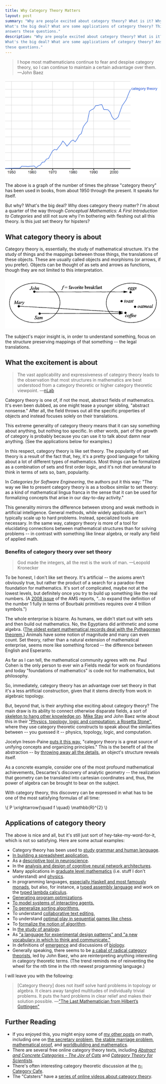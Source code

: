 ```yaml
---
title: Why Category Theory Matters
layout: post
summary: "Why are people excited about category theory? What is it? Why is it important?
What's the big deal? What are some applications of category theory? This article
answers these questions."
description: "Why are people excited about category theory? What is it? Why is it important?
What's the big deal? What are some applications of category theory? Answers to
these questions."
---
```


> I hope most mathematicians continue to fear and despise category theory, so I
> can continue to maintain a certain advantage over them.
<span id="quote-attribute">—John Baez</span>

!["Picture of the growth of category theory, from google n-grams."](/img/growth-of-category-theory.png)

The above is a graph of the number of times the phrase "category theory" has been
used in books, from about 1950 through the present. It speaks for itself.

But why? What's the big deal? Why does category theory matter? I'm about a
quarter of the way through *Conceptual Mathematics: A First Introduction to
Categories* and still not sure why I'm bothering with fleshing out all this theory. Is
this just set theory for hipsters?

## What category theory is about

Category theory is, essentially, the study of mathematical structure. It's the
study of things and the mappings between those things, the translations of these
objects. These are usually called objects and morphisms (or
arrows, if you prefer). Objects can be thought of as sets and arrows as
functions, though they are not limited to this interpretation.

!["A picture of objects and arrows in category theory."](/img/category-theory.png)

The subject's major insight is, in order to understand something, focus on the
structure preserving mappings of that something -- the legal translations.

## What the excitement is about

> The vast applicability and expressiveness of category theory leads to the
> observation that most structures in mathematics are best understood from a
> category theoretic or higher category theoretic viewpoint. 
<span id="quote-attribute">—<a href="http://ncatlab.org/nlab/show/category+theory">nLab</a></span>

Category theory is one of, if not the most, abstract fields of mathematics. It's
even been dubbed, as one might tease a younger sibling, "abstract nonsense."
After all, the field throws out all the specific properties of objects and
instead focuses solely on their translations.

This extreme generality of category theory means that it can say something about
anything, but nothing too specific. In other words, part of the growth of
category is probably because you can use it to talk about damn near
anything. (See the applications below for examples.)

In this respect, category theory is like set theory. The popularity of set
theory is a result of the fact that, hey, it's a pretty good language for talking
about a lot of different types of mathematics. Most things can be formalized as
a combination of sets and first order logic, and it's not *that* unnatural to
think in terms of sets so, bam, popularity.

In *Categories for Software Engineering*, the authors put it this way: "The way we like to present category theory is as a toolbox similar to set
theory: as a kind of mathematical lingua franca in the sense that it can be
used for formalizing concepts that arise in our day-to-day activity."

This generality mirrors the difference between strong and weak methods
in artificial intelligence. General methods, while widely applicable, don't
typically scale up to hard problems. Instead, specialized tools are necessary. In the same way, category theory is more of
a tool for elucidating connections between mathematical structures than for
solving problems -- in contrast with something like linear algebra, or really
any field of applied math.

### Benefits of category theory over set theory

> God made the integers, all the rest is the work of man.
<span id="quote-attribute">—Leopold Kronecker</span>

To be honest, I don't like set theory. It's artificial -- the axioms aren't
obviously true, but rather the product of a search for a paradox-free foundation for
mathematics. It's sort of complicated, maybe
not at the lowest levels, but definitely once you try to build up something like
the real numbers. (A [2008 issue](http://www.ams.org/notices/200811/tx081101370p.pdf) of the AMS reports, "...to expand the
definition of the number 1 fully in terms of Bourbaki primitives requires over
4 trillion symbols.")

The whole enterprise is bizarre. As humans, we didn't start out with sets and
then build out mathematics. No, the Egyptians did arithmetic and
some algebra. ([The oldest extant mathematical records deal with the
Pythagorean theorem.](https://en.wikipedia.org/wiki/History_of_mathematical_notation)) Animals have some notion of magnitude and many can even
count. Set theory, rather than a natural extension of mathematical enterprise,
seems more like something forced -- the difference between English and
Esperanto.

As far as I can tell, the mathematical community agrees with me. Paul Cohen is the only person
to ever win a Fields medal for work on foundations and today "foundations of mathematics" is
code not for mathematics, but philosophy.

So, immediately, category theory has an advantage over set theory in that it's a
less artificial construction, given that it stems directly from work in
algebraic topology. 

But, beyond that, is their anything else exciting about category theory? The main draw
is its ability to connect otherwise disparate fields, a sort of [skeleton to hang
other knowledge on](http://rs.io/2014/02/24/compressing-knowledge.html). [Mike Stay](http://reperiendi.wordpress.com/) and John Baez write about
this in their ["Physics, topology, logic and computation: a Rosetta Stone"](http://arxiv.org/pdf/0903.0340.pdf), where they use category theoretic constructs to speak about the similarities between --
you guessed it -- physics, topology, logic, and computation.

Jocelyn Ireson-Paine [puts it this way](http://www.j-paine.org/make_category_theory_intuitive.html), "category theory is a great source of unifying
concepts and organizing principles." This is the benefit of all the abstraction
-- by
[throwing away all the details](http://rs.io/2013/08/28/picasso-as-a-mathematician.html),
an object's structure reveals itself.

As a concrete example, consider one of the most profound mathematical
achievements, Descartes's discovery of analytic geometry -- the realization that
geometry can be translated into cartesian coordinates and, thus, the power of algebra
can be brought to bear on the subject.

With category theory, this discovery can be expressed in what has to be one of
the most satisfying formulas of all time:

\\(  P \xrightarrow{\quad f \quad} \mathbb{R}^{2} \\)

## Applications of category theory

The above is nice and all, but it's still just sort of
hey-take-my-word-for-it, which is not so satisfying. Here are some actual examples:

* Category theory has been used to
  [study grammar and human language](http://reyes-reyes.com/1999/06/01/count-nouns-mass-nouns-and-their-transformations-a-category-theoretic-unified-semantics/).
* [In building a spreadsheet application.](http://arxiv.org/ftp/arxiv/papers/0803/0803.2027.pdf)
* As a
  [descriptive tool in neuroscience](http://arxiv.org/PS_cache/math/pdf/0306/0306223v1.pdf).
* In the
  [analysis and design of cognitive neural network architectures](http://pdf.aminer.org/000/392/201/category_theory_applied_to_neural_modeling_and_graphical_representations.pdf).
* Many applications in [graduate level mathematics](http://ncatlab.org/nlab/show/applications+of+%28higher%29+category+theory#related_pages) (i.e. stuff I don't
  understand) and
  [physics](http://ncatlab.org/nlab/show/higher+category+theory+and+physics). 
* In programming languages,
  [especially Haskell and most famously monads](https://en.wikibooks.org/wiki/Haskell/Category_theory),
  but also, for instance, a
  [typed assembly language](http://www.cs.cornell.edu/~ross/publications/italx/)
  and work on the [typed lambda calculus](http://www.cs.nott.ac.uk/~txa/publ/lics01.pdf).
* [Generating program optimizations](http://www.cs.cornell.edu/~ross/publications/proofgen/proofgen_tate_popl10.pdf).
* [To model systems of interacting agents.](http://www.amazon.co.uk/Space-Motion-Communicating-Agents/dp/0521738334/ref=sr_1_1?ie=UTF8&s=books&qid=1283624498&sr=8-1)
* [To generalize sorting algorithms.](https://www.cs.ox.ac.uk/people/ralf.hinze/publications/WGP12.pdf)
* To understand
  [collaborative text editing.](http://bosker.wordpress.com/2012/05/10/on-editing-text/)
* To understand
[optimal play in sequential games like chess](http://www.cs.bham.ac.uk/~mhe/papers/selection-escardo-oliva.pdf). 
* To
  [formalize the notion of algorithm](http://arxiv.org/pdf/math/0602053v3.pdf).
* In
  [the study of analogy](http://link.springer.com/article/10.1023/A:1018963029743).
* As ["a language for experimental design patterns" and "a new vocabulary in
  which to think and communicate."](http://math.mit.edu/~dspivak/CT4S.pdf)
* In definitions of
[emergence](http://www.nbi.dk/~emmeche/coPubl/97d.NABCE/ExplEmer.html) and
discussions of
[biology](http://golem.ph.utexas.edu/category/2007/11/category_theory_and_biology.html).
* Generally speaking, there seems to be [a cabal of radical category theorists](http://golem.ph.utexas.edu/category/),
  led by John Baez, who are
  reinterpreting anything interesting in category theoretic terms. (The trend
  reminds me of reinventing the wheel for the nth time in the nth
  newest programming language.)

I will leave you with the following:

> \[Category theory\] does not itself solve hard problems in topology or algebra. It clears away tangled multitudes of
> individually trivial problems. It puts the hard problems in clear relief and
> makes their solution possible.
<span id="quote-attribute">—<a href="http://www.cwru.edu/artsci/phil/BJPSMacLane.pdf">"The Last Mathematician from Hilbert’s Gottingen"</a></span>

## Further Reading

* If you enjoyed this, you might enjoy some of [my other posts](http://rs.io/articles.html) on math, including
  one on
  [the secretary problem](http://rs.io/2014/03/03/the-secretary-problem.html),
  [the stable marriage problem](http://rs.io/2014/03/15/the-stable-marriage-problem.html),
  [mathematical proof](http://rs.io/2014/04/09/mathematical-proof-is-about-insight.html),
  and [worldbuilding and mathematics](http://rs.io/2014/02/28/worldbuilding-and-mathematics.html).
* There are several free online category theory texts, including
  [*Abstract and Concrete Categories - The Joy of Cats*](http://katmat.math.uni-bremen.de/acc/acc.pdf)
  and [*Category Theory for Scientists*](http://math.mit.edu/~dspivak/CT4S.pdf).
* There's often interesting category theoretic discussion at the [n-Category Cafe](http://golem.ph.utexas.edu/category/).
* The "Catsters" have a [series of online videos about category theory](https://www.youtube.com/user/TheCatsters#p/u/68/xqLgGB7Hv7g). 
